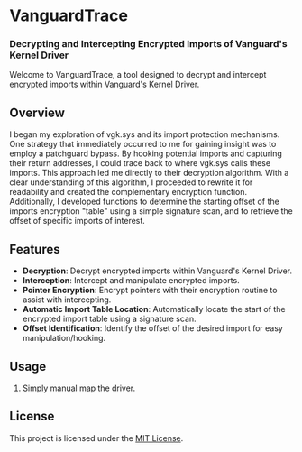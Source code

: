 # VanguardTrace

### Decrypting and Intercepting Encrypted Imports of Vanguard's Kernel Driver

Welcome to VanguardTrace, a tool designed to decrypt and intercept encrypted imports within Vanguard's Kernel Driver.

## Overview

I began my exploration of vgk.sys and its import protection mechanisms. One strategy that immediately occurred to me for gaining insight was to employ a patchguard bypass. By hooking potential imports and capturing their return addresses, I could trace back to where vgk.sys calls these imports. This approach led me directly to their decryption algorithm. With a clear understanding of this algorithm, I proceeded to rewrite it for readability and created the complementary encryption function. Additionally, I developed functions to determine the starting offset of the imports encryption "table" using a simple signature scan, and to retrieve the offset of specific imports of interest.

## Features

- **Decryption**: Decrypt encrypted imports within Vanguard's Kernel Driver.
- **Interception**: Intercept and manipulate encrypted imports.
- **Pointer Encryption**: Encrypt pointers with their encryption routine to assist with intercepting.
- **Automatic Import Table Location**: Automatically locate the start of the encrypted import table using a signature scan.
- **Offset Identification**: Identify the offset of the desired import for easy manipulation/hooking.

## Usage

1. Simply manual map the driver.

## License

This project is licensed under the [MIT License](LICENSE).
